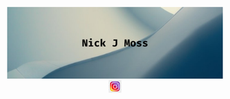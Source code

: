 <header style='text-align: center;'><img src='https://raw.githubusercontent.com/nickjmoss/nickjmoss/main/Nick%20J%20Moss.png'><header>
<span><a href='https://www.instagram.com/nick_moss12/'><img height= '30' src='https://raw.githubusercontent.com/nickjmoss/nickjmoss/main/instagram.png'><a><span>
  
  
 
<!--
**nickjmoss/nickjmoss** is a ✨ _special_ ✨ repository because its `README.md` (this file) appears on your GitHub profile.

Here are some ideas to get you started:

- 🔭 I’m currently working on ...
- 🌱 I’m currently learning ...
- 👯 I’m looking to collaborate on ...
- 🤔 I’m looking for help with ...
- 💬 Ask me about ...
- 📫 How to reach me: ...
- 😄 Pronouns: ...
- ⚡ Fun fact: ...
-->
